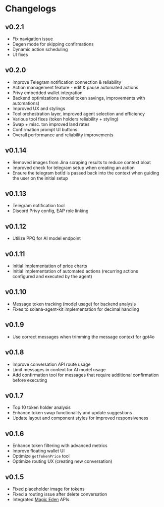 # Changelogs

## v0.2.1

- Fix navigation issue
- Degen mode for skipping confirmations
- Dynamic action scheduling
- UI fixes

## v0.2.0

- Improve Telegram notification connection & reliability
- Action management feature - edit & pause automated actions
- Privy embedded wallet integration
- Backend optimizations (model token savings, improvements with automations)
- Improved UX and stylings
- Tool orchestration layer, improved agent selection and efficiency
- Various tool fixes (token holders reliability + styling)
- Swap + misc. txn improved land rates
- Confirmation prompt UI buttons
- Overall performance and reliability improvements

## v0.1.14

- Removed images from Jina scraping results to reduce context bloat
- Improved check for telegram setup when creating an action
- Ensure the telegram botId is passed back into the context when guiding the user on the initial setup

## v0.1.13

- Telegram notification tool
- Discord Privy config, EAP role linking

## v0.1.12

- Utilize PPQ for AI model endpoint

## v0.1.11

- Initial implementation of price charts
- Initial implementation of automated actions (recurring actions configured and executed by the agent)

## v0.1.10

- Message token tracking (model usage) for backend analysis
- Fixes to solana-agent-kit implementation for decimal handling

## v0.1.9

- Use correct messages when trimming the message context for gpt4o

## v0.1.8

- Improve conversation API route usage
- Limit messages in context for AI model usage
- Add confirmation tool for messages that require additional confirmation before executing

## v0.1.7

- Top 10 token holder analysis
- Enhance token swap functionality and update suggestions
- Update layout and component styles for improved responsiveness

## v0.1.6

- Enhance token filtering with advanced metrics
- Improve floating wallet UI
- Optimize `getTokenPrice` tool
- Optimize routing UX (creating new conversation)

## v0.1.5

- Fixed placeholder image for tokens
- Fixed a routing issue after delete conversation
- Integrated [Magic Eden](https://magiceden.io/) APIs
